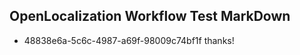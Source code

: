 ## OpenLocalization Workflow Test MarkDown
* 48838e6a-5c6c-4987-a69f-98009c74bf1f thanks!

<!--HONumber=Jul16_HO3-->


